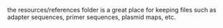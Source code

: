 the resources/references folder is a great place for keeping files such as adapter sequences, primer sequences, plasmid maps, etc. 
